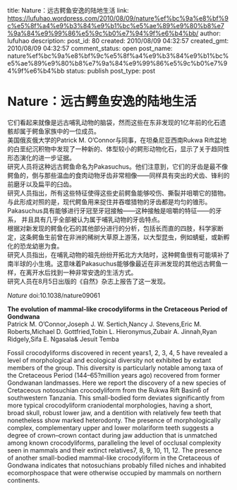 title: Nature：远古鳄鱼安逸的陆地生活
link: https://lufuhao.wordpress.com/2010/08/09/nature%ef%bc%9a%e8%bf%9c%e5%8f%a4%e9%b3%84%e9%b1%bc%e5%ae%89%e9%80%b8%e7%9a%84%e9%99%86%e5%9c%b0%e7%94%9f%e6%b4%bb/
author: lufuhao
description: 
post_id: 80
created: 2010/08/09 04:32:57
created_gmt: 2010/08/09 04:32:57
comment_status: open
post_name: nature%ef%bc%9a%e8%bf%9c%e5%8f%a4%e9%b3%84%e9%b1%bc%e5%ae%89%e9%80%b8%e7%9a%84%e9%99%86%e5%9c%b0%e7%94%9f%e6%b4%bb
status: publish
post_type: post

# Nature：远古鳄鱼安逸的陆地生活

它们看起来就像是远古哺乳动物的脑袋，然而这些在东非发现的1亿年前的化石遗骸却属于鳄鱼家族中的一位成员。  
美国俄亥俄大学的Patrick M. O’Connor与同事，在坦桑尼亚西南Rukwa Rift盆地的白垩纪沉积物中发现了一种新的、体型较小的鳄形动物化石，显示了关于趋同性形态演化的进一步证据。  
研究人员将这种远古鳄鱼命名为Pakasuchus。他们注意到，它们的牙齿是最不像鳄鱼的，倒与那些温血的食肉动物牙齿非常相像——同样具有突出的犬齿、锋利的前磨牙以及扁平的臼齿。  
研究人员指出，所有这些特征使得这些史前鳄鱼能够咬伤、撕裂并咀嚼它的猎物。与此形成对照的是，现代鳄鱼用来捉住并吞噬猎物的牙齿都是均匀的锥形。 Pakasuchus具有能够进行牙冠至牙冠接触——这种接触是咀嚼的特征——的牙系， 并且具有几乎全部被认为属于哺乳动物的牙齿特点。  
根据对新发现的鳄鱼化石的其他部分进行的分析，包括长而直的四肢，科学家断定，这条鳄鱼生前曾在非洲的稀树大草原上游荡，以大型昆虫，例如蜻蜓，或新孵化的恐龙幼崽为食。  
研究人员指出，在哺乳动物的祖先纷纷开拓北方大陆时，这种鳄鱼很有可能填补了南半球的小生境。这意味着Pakasuchus能够像最近在非洲发现的其他远古鳄鱼一样，在离开水后找到一种非常安逸的生活方式。  
研究人员在8月5日出版的《自然》杂志上报告了这一发现。

  
_Nature_ doi:10.1038/nature09061 

**The evolution of mammal-like crocodyliforms in the Cretaceous Period of Gondwana**  
Patrick M. O’Connor,Joseph J. W. Sertich,Nancy J. Stevens,Eric M. Roberts,Michael D. Gottfried,Tobin L. Hieronymus,Zubair A. Jinnah,Ryan Ridgely,Sifa E. Ngasala& Jesuit Temba 

Fossil crocodyliforms discovered in recent years1, 2, 3, 4, 5 have revealed a level of morphological and ecological diversity not exhibited by extant members of the group. This diversity is particularly notable among taxa of the Cretaceous Period (144–65?million years ago) recovered from former Gondwanan landmasses. Here we report the discovery of a new species of Cretaceous notosuchian crocodyliform from the Rukwa Rift Basin6 of southwestern Tanzania. This small-bodied form deviates significantly from more typical crocodyliform craniodental morphologies, having a short, broad skull, robust lower jaw, and a dentition with relatively few teeth that nonetheless show marked heterodonty. The presence of morphologically complex, complementary upper and lower molariform teeth suggests a degree of crown–crown contact during jaw adduction that is unmatched among known crocodyliforms, paralleling the level of occlusal complexity seen in mammals and their extinct relatives7, 8, 9, 10, 11, 12. The presence of another small-bodied mammal-like crocodyliform in the Cretaceous of Gondwana indicates that notosuchians probably filled niches and inhabited ecomorphospace that were otherwise occupied by mammals on northern continents.
